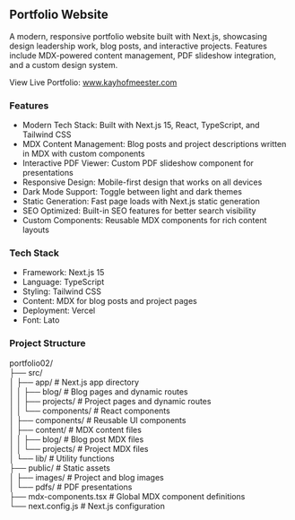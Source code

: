 ## Portfolio Website

A modern, responsive portfolio website built with Next.js, showcasing design leadership work, blog posts, and interactive projects. Features include MDX-powered content management, PDF slideshow integration, and a custom design system.

View Live Portfolio: www.kayhofmeester.com

### Features

- Modern Tech Stack: Built with Next.js 15, React, TypeScript, and Tailwind CSS
- MDX Content Management: Blog posts and project descriptions written in MDX with custom components
- Interactive PDF Viewer: Custom PDF slideshow component for presentations
- Responsive Design: Mobile-first design that works on all devices
- Dark Mode Support: Toggle between light and dark themes
- Static Generation: Fast page loads with Next.js static generation
- SEO Optimized: Built-in SEO features for better search visibility
- Custom Components: Reusable MDX components for rich content layouts

### Tech Stack

- Framework: Next.js 15
- Language: TypeScript
- Styling: Tailwind CSS
- Content: MDX for blog posts and project pages
- Deployment: Vercel
- Font: Lato

### Project Structure

portfolio02/<br />
├── src/<br />
│ ├── app/ # Next.js app directory<br />
│ │ ├── blog/ # Blog pages and dynamic routes<br />
│ │ ├── projects/ # Project pages and dynamic routes<br />
│ │ └── components/ # React components<br />
│ ├── components/ # Reusable UI components<br />
│ ├── content/ # MDX content files<br />
│ │ ├── blog/ # Blog post MDX files<br />
│ │ └── projects/ # Project MDX files<br />
│ └── lib/ # Utility functions<br />
├── public/ # Static assets<br />
│ ├── images/ # Project and blog images<br />
│ └── pdfs/ # PDF presentations<br />
├── mdx-components.tsx # Global MDX component definitions<br />
└── next.config.js # Next.js configuration<br />

